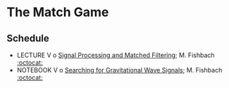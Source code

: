 # The Match Game

## Schedule

 * LECTURE V  o  [Signal Processing and Matched Filtering](Day5/SignalProcessingAndMatchedFiltering.pdf); M. Fishbach [:octocat:](https://github.com/mfishbach)
 * NOTEBOOK V  o  [Searching for Gravitational Wave Signals](Day5/MatchedFilteringTutorial-LLSTC-DSFP.ipynb); M. Fishbach [:octocat:](https://github.com/mfishbach)